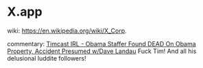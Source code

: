 # X.app
wiki: https://en.wikipedia.org/wiki/X_Corp.

commentary: [Timcast IRL - Obama Staffer Found DEAD On Obama Property, Accident Presumed w/Dave Landau](https://youtu.be/kkhJLV4kmhQ)
Fuck Tim! And all his delusional luddite followers!
